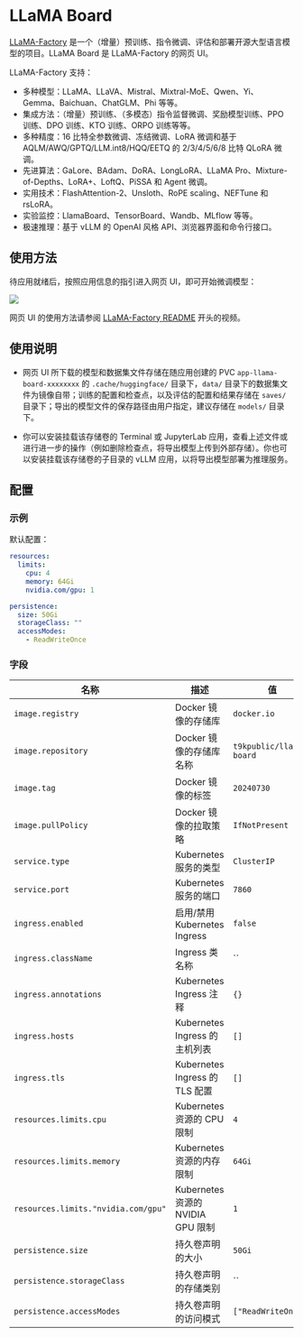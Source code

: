 # LLaMA Board

[LLaMA-Factory](https://github.com/hiyouga/LLaMA-Factory) 是一个（增量）预训练、指令微调、评估和部署开源大型语言模型的项目。LLaMA Board 是 LLaMA-Factory 的网页 UI。

LLaMA-Factory 支持：

* 多种模型：LLaMA、LLaVA、Mistral、Mixtral-MoE、Qwen、Yi、Gemma、Baichuan、ChatGLM、Phi 等等。
* 集成方法：（增量）预训练、（多模态）指令监督微调、奖励模型训练、PPO 训练、DPO 训练、KTO 训练、ORPO 训练等等。
* 多种精度：16 比特全参数微调、冻结微调、LoRA 微调和基于 AQLM/AWQ/GPTQ/LLM.int8/HQQ/EETQ 的 2/3/4/5/6/8 比特 QLoRA 微调。
* 先进算法：GaLore、BAdam、DoRA、LongLoRA、LLaMA Pro、Mixture-of-Depths、LoRA+、LoftQ、PiSSA 和 Agent 微调。
* 实用技术：FlashAttention-2、Unsloth、RoPE scaling、NEFTune 和 rsLoRA。
* 实验监控：LlamaBoard、TensorBoard、Wandb、MLflow 等等。
* 极速推理：基于 vLLM 的 OpenAI 风格 API、浏览器界面和命令行接口。

## 使用方法

待应用就绪后，按照应用信息的指引进入网页 UI，即可开始微调模型：

![](https://s2.loli.net/2024/07/31/ahQPJViry2D7cXf.png)

网页 UI 的使用方法请参阅 [LLaMA-Factory README](https://github.com/hiyouga/LLaMA-Factory/blob/main/README_zh.md) 开头的视频。

## 使用说明

* 网页 UI 所下载的模型和数据集文件存储在随应用创建的 PVC `app-llama-board-xxxxxxxx` 的 `.cache/huggingface/` 目录下，`data/` 目录下的数据集文件为镜像自带；训练的配置和检查点，以及评估的配置和结果存储在 `saves/` 目录下；导出的模型文件的保存路径由用户指定，建议存储在 `models/` 目录下。

* 你可以安装挂载该存储卷的 Terminal 或 JupyterLab 应用，查看上述文件或进行进一步的操作（例如删除检查点，将导出模型上传到外部存储）。你也可以安装挂载该存储卷的子目录的 vLLM 应用，以将导出模型部署为推理服务。

## 配置

### 示例

默认配置：

```yaml
resources:
  limits:
    cpu: 4
    memory: 64Gi
    nvidia.com/gpu: 1

persistence:
  size: 50Gi
  storageClass: ""
  accessModes:
    - ReadWriteOnce
```

### 字段

| 名称                                | 描述                              | 值                      |
| ----------------------------------- | --------------------------------- | ----------------------- |
| `image.registry`                    | Docker 镜像的存储库               | `docker.io`             |
| `image.repository`                  | Docker 镜像的存储库名称           | `t9kpublic/llama-board` |
| `image.tag`                         | Docker 镜像的标签                 | `20240730`              |
| `image.pullPolicy`                  | Docker 镜像的拉取策略             | `IfNotPresent`          |
| `service.type`                      | Kubernetes 服务的类型             | `ClusterIP`             |
| `service.port`                      | Kubernetes 服务的端口             | `7860`                  |
| `ingress.enabled`                   | 启用/禁用 Kubernetes Ingress      | `false`                 |
| `ingress.className`                 | Ingress 类名称                    | ``                      |
| `ingress.annotations`               | Kubernetes Ingress 注释           | `{}`                    |
| `ingress.hosts`                     | Kubernetes Ingress 的主机列表     | `[]`                    |
| `ingress.tls`                       | Kubernetes Ingress 的 TLS 配置    | `[]`                    |
| `resources.limits.cpu`              | Kubernetes 资源的 CPU 限制        | `4`                     |
| `resources.limits.memory`           | Kubernetes 资源的内存限制         | `64Gi`                  |
| `resources.limits."nvidia.com/gpu"` | Kubernetes 资源的 NVIDIA GPU 限制 | `1`                     |
| `persistence.size`                  | 持久卷声明的大小                  | `50Gi`                  |
| `persistence.storageClass`          | 持久卷声明的存储类别              | ``                      |
| `persistence.accessModes`           | 持久卷声明的访问模式              | `["ReadWriteOnce"]`     |
